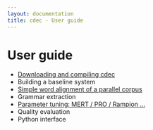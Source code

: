 ```yaml
---
layout: documentation
title: cdec - User guide
---
```

# User guide

- [Downloading and compiling cdec](compiling.html)
- Building a baseline system
- [Simple word alignment of a parallel corpus](alignment.html)
- Grammar extraction
- [Parameter tuning: MERT / PRO / Rampion ...](../documentation/training.html)
- Quality evaluation
- Python interface

